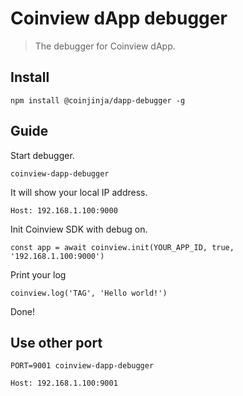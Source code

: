 # Coinview dApp debugger

> The debugger for Coinview dApp.

## Install

```
npm install @coinjinja/dapp-debugger -g
```

## Guide

Start debugger.
```
coinview-dapp-debugger
```

It will show your local IP address.
```
Host: 192.168.1.100:9000
```

Init Coinview SDK with debug on.
```
const app = await coinview.init(YOUR_APP_ID, true, '192.168.1.100:9000')
```

Print your log
```
coinview.log('TAG', 'Hello world!')
```

Done!

## Use other port
```
PORT=9001 coinview-dapp-debugger

Host: 192.168.1.100:9001
```
